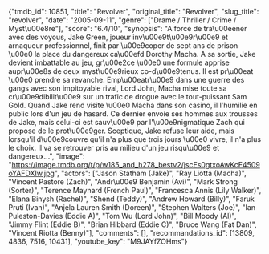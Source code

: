 {"tmdb_id": 10851, "title": "Revolver", "original_title": "Revolver", "slug_title": "revolver", "date": "2005-09-11", "genre": ["Drame / Thriller / Crime / Myst\u00e8re"], "score": "6.4/10", "synopsis": "A force de tra\u00eener avec des voyous, Jake Green, joueur inv\u00e9t\u00e9r\u00e9 et arnaqueur professionnel, finit par \u00e9coper de sept ans de prison \u00e0 la place du dangereux ca\u00efd Dorothy Macha. A sa sortie, Jake devient imbattable au jeu, gr\u00e2ce \u00e0 une formule apprise aupr\u00e8s de deux myst\u00e9rieux co-d\u00e9tenus. Il est pr\u00eat \u00e0 prendre sa revanche. Emp\u00eatr\u00e9 dans une guerre des gangs avec son impitoyable rival, Lord John, Macha mise toute sa cr\u00e9dibilit\u00e9 sur un trafic de drogue avec le tout-puissant Sam Gold. Quand Jake rend visite \u00e0 Macha dans son casino, il l'humilie en public lors d'un jeu de hasard. Ce dernier envoie ses hommes aux trousses de Jake, mais celui-ci est sauv\u00e9 par l'\u00e9nigmatique Zach qui propose de le prot\u00e9ger. Sceptique, Jake refuse leur aide, mais lorsqu'il d\u00e9couvre qu'il n'a plus que trois jours \u00e0 vivre, il n'a plus le choix. Il va se retrouver pris au milieu d'un jeu risqu\u00e9 et dangereux...", "image": "https://image.tmdb.org/t/p/w185_and_h278_bestv2/jscEs0gtxoAwKcF4509oYAFDXIw.jpg", "actors": ["Jason Statham (Jake)", "Ray Liotta (Macha)", "Vincent Pastore (Zach)", "Andr\u00e9 Benjamin (Avi)", "Mark Strong (Sorter)", "Terence Maynard (French Paul)", "Francesca Annis (Lily Walker)", "Elana Binysh (Rachel)", "Shend (Teddy)", "Andrew Howard (Billy)", "Faruk Pruti (Ivan)", "Anjela Lauren Smith (Doreen)", "Stephen Walters (Joe)", "Ian Puleston-Davies (Eddie A)", "Tom Wu (Lord John)", "Bill Moody (Al)", "Jimmy Flint (Eddie B)", "Brian Hibbard (Eddie C)", "Bruce Wang (Fat Dan)", "Vincent Riotta (Benny)"], "comments": [], "recommandations_id": [13809, 4836, 7516, 10431], "youtube_key": "M9JAYfZOHms"}